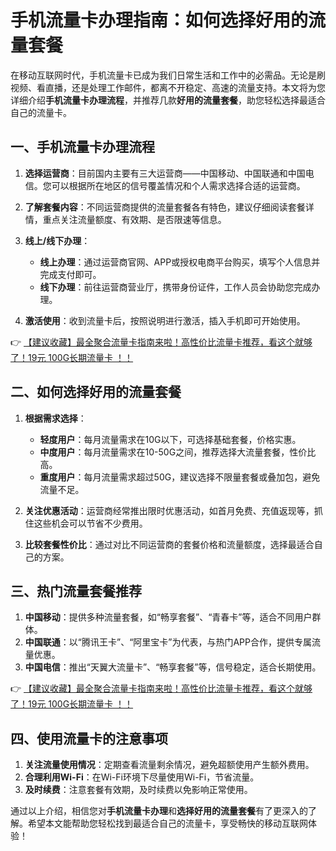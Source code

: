 # 手机流量卡办理指南：如何选择好用的流量套餐

在移动互联网时代，手机流量卡已成为我们日常生活和工作中的必需品。无论是刷视频、看直播，还是处理工作邮件，都离不开稳定、高速的流量支持。本文将为您详细介绍**手机流量卡办理流程**，并推荐几款**好用的流量套餐**，助您轻松选择最适合自己的流量卡。

## 一、手机流量卡办理流程

1. **选择运营商**：目前国内主要有三大运营商——中国移动、中国联通和中国电信。您可以根据所在地区的信号覆盖情况和个人需求选择合适的运营商。

2. **了解套餐内容**：不同运营商提供的流量套餐各有特色，建议仔细阅读套餐详情，重点关注流量额度、有效期、是否限速等信息。

3. **线上/线下办理**：
   - **线上办理**：通过运营商官网、APP或授权电商平台购买，填写个人信息并完成支付即可。
   - **线下办理**：前往运营商营业厅，携带身份证件，工作人员会协助您完成办理。

4. **激活使用**：收到流量卡后，按照说明进行激活，插入手机即可开始使用。

👉 [【建议收藏】最全聚合流量卡指南来啦！高性价比流量卡推荐，看这个就够了！19元 100G长期流量卡 ！！](https://bit.ly/Liuliangka)

## 二、如何选择好用的流量套餐

1. **根据需求选择**：
   - **轻度用户**：每月流量需求在10G以下，可选择基础套餐，价格实惠。
   - **中度用户**：每月流量需求在10-50G之间，推荐选择大流量套餐，性价比高。
   - **重度用户**：每月流量需求超过50G，建议选择不限量套餐或叠加包，避免流量不足。

2. **关注优惠活动**：运营商经常推出限时优惠活动，如首月免费、充值返现等，抓住这些机会可以节省不少费用。

3. **比较套餐性价比**：通过对比不同运营商的套餐价格和流量额度，选择最适合自己的方案。

## 三、热门流量套餐推荐

1. **中国移动**：提供多种流量套餐，如“畅享套餐”、“青春卡”等，适合不同用户群体。
2. **中国联通**：以“腾讯王卡”、“阿里宝卡”为代表，与热门APP合作，提供专属流量优惠。
3. **中国电信**：推出“天翼大流量卡”、“畅享套餐”等，信号稳定，适合长期使用。

👉 [【建议收藏】最全聚合流量卡指南来啦！高性价比流量卡推荐，看这个就够了！19元 100G长期流量卡 ！！](https://bit.ly/Liuliangka)

## 四、使用流量卡的注意事项

1. **关注流量使用情况**：定期查看流量剩余情况，避免超额使用产生额外费用。
2. **合理利用Wi-Fi**：在Wi-Fi环境下尽量使用Wi-Fi，节省流量。
3. **及时续费**：注意套餐有效期，及时续费以免影响正常使用。

通过以上介绍，相信您对**手机流量卡办理**和**选择好用的流量套餐**有了更深入的了解。希望本文能帮助您轻松找到最适合自己的流量卡，享受畅快的移动互联网体验！